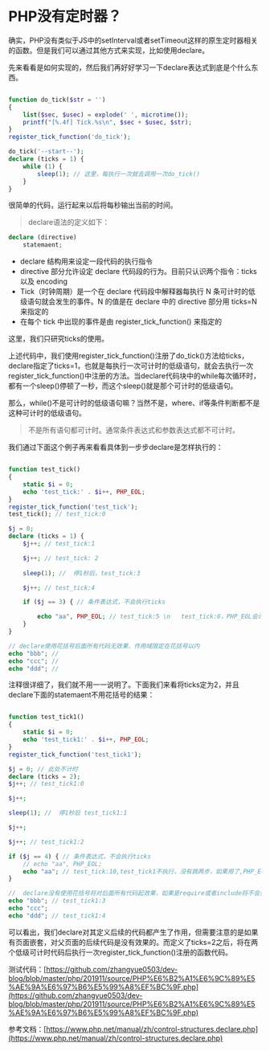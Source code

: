 # PHP没有定时器？

确实，PHP没有类似于JS中的setInterval或者setTimeout这样的原生定时器相关的函数。但是我们可以通过其他方式来实现，比如使用declare。

先来看看是如何实现的，然后我们再好好学习一下declare表达式到底是个什么东西。

```php

function do_tick($str = '')
{
    list($sec, $usec) = explode(' ', microtime());
    printf("[%.4f] Tick.%s\n", $sec + $usec, $str);
}
register_tick_function('do_tick');

do_tick('--start--');
declare (ticks = 1) {
    while (1) {
        sleep(1); // 这里，每执行一次就去调用一次do_tick()
    }
}

```

很简单的代码，运行起来以后将每秒输出当前的时间。

> declare语法的定义如下：

```php
declare (directive)
    statemaent;
```

- declare 结构用来设定一段代码的执行指令
- directive 部分允许设定 declare 代码段的行为。目前只认识两个指令：ticks以及 encoding
- Tick（时钟周期）是一个在 declare 代码段中解释器每执行 N 条可计时的低级语句就会发生的事件。N 的值是在 declare 中的 directive 部分用 ticks=N 来指定的
- 在每个 tick 中出现的事件是由 register_tick_function() 来指定的

这里，我们只研究ticks的使用。

上述代码中，我们使用register_tick_function()注册了do_tick()方法给ticks，declare指定了ticks=1，也就是每执行一次可计时的低级语句，就会去执行一次register_tick_function()中注册的方法。当declare代码块中的while每次循环时，都有一个sleep()停顿了一秒，而这个sleep()就是那个可计时的低级语句。

那么，while()不是可计时的低级语句嘛？当然不是，where、if等条件判断都不是这种可计时的低级语句。

> 不是所有语句都可计时。通常条件表达式和参数表达式都不可计时。

我们通过下面这个例子再来看看具体到一步步declare是怎样执行的：

```php

function test_tick()
{
    static $i = 0;
    echo 'test_tick:' . $i++, PHP_EOL;
}
register_tick_function('test_tick');
test_tick(); // test_tick:0

$j = 0; 
declare (ticks = 1) {
    $j++; // test_tick:1

    $j++; // test_tick: 2
    
    sleep(1); //  停1秒后，test_tick:3

    $j++; // test_tick:4

    if ($j == 3) { // 条件表达式，不会执行ticks

        echo "aa", PHP_EOL; // test_tick:5 \n   test_tick:6，PHP_EOL会计一次ticks
    }
}

// declare使用花括号后面所有代码无效果，作用域限定在花括号以内
echo "bbb"; // 
echo "ccc"; // 
echo "ddd"; // 

```

注释很详细了，我们就不用一一说明了。下面我们来看将ticks定为2，并且declare下面的statemaent不用花括号的结果：

```php 

function test_tick1() 
{
    static $i = 0;
    echo 'test_tick1:' . $i++, PHP_EOL;
}
register_tick_function('test_tick1');

$j = 0; // 此处不计时
declare (ticks = 2); 
$j++; // test_tick1:0 

$j++; 

sleep(1); //  停1秒后 test_tick1:1

$j++; 

$j++; // test_tick1:2

if ($j == 4) { // 条件表达式，不会执行ticks
    // echo "aa", PHP_EOL;
    echo "aa"; // test_tick:10,test_tick1不执行，没有跳两步，如果用了,PHP_EOL，那么算两步，会输出test_tick1:3
}

//  declare没有使用花括号将对后面所有代码起效果，如果是require或者include将不会对父页面后续内容进行处理
echo "bbb"; // test_tick1:3
echo "ccc";
echo "ddd"; // test_tick1:4

```

可以看出，我们declare对其定义后续的代码都产生了作用，但需要注意的是如果有页面嵌套，对父页面的后续代码是没有效果的。而定义了ticks=2之后，将在两个低级可计时代码后执行一次register_tick_function()注册的函数代码。

测试代码：[https://github.com/zhangyue0503/dev-blog/blob/master/php/201911/source/PHP%E6%B2%A1%E6%9C%89%E5%AE%9A%E6%97%B6%E5%99%A8%EF%BC%9F.php](https://github.com/zhangyue0503/dev-blog/blob/master/php/201911/source/PHP%E6%B2%A1%E6%9C%89%E5%AE%9A%E6%97%B6%E5%99%A8%EF%BC%9F.php)

参考文档：[https://www.php.net/manual/zh/control-structures.declare.php](https://www.php.net/manual/zh/control-structures.declare.php)
